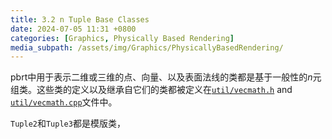 ```yaml
---
title: 3.2 n Tuple Base Classes
date: 2024-07-05 11:31 +0800
categories: [Graphics, Physically Based Rendering]
media_subpath: /assets/img/Graphics/PhysicallyBasedRendering/
---
```


pbrt中用于表示二维或三维的点、向量、以及表面法线的类都是基于一般性的$n$元组类。这些类的定义以及继承自它们的类都被定义在[`util/vecmath.h`](https://github.com/mmp/pbrt-v4/tree/master/src/util/vecmath.h) and [`util/vecmath.cpp`](https://github.com/mmp/pbrt-v4/tree/master/src/util/vecmath.cpp)文件中。

`Tuple2`和`Tuple3`都是模版类，
